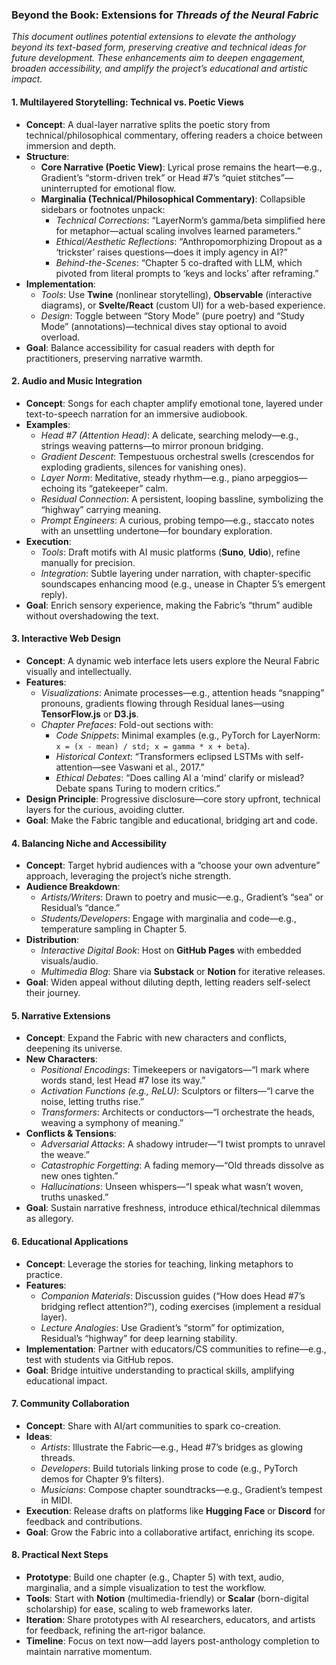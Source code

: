### Beyond the Book: Extensions for *Threads of the Neural Fabric*
*This document outlines potential extensions to elevate the anthology beyond its text-based form, preserving creative and technical ideas for future development. These enhancements aim to deepen engagement, broaden accessibility, and amplify the project’s educational and artistic impact.*

#### 1. Multilayered Storytelling: Technical vs. Poetic Views
- **Concept**: A dual-layer narrative splits the poetic story from technical/philosophical commentary, offering readers a choice between immersion and depth.  
- **Structure**:  
  - **Core Narrative (Poetic View)**: Lyrical prose remains the heart—e.g., Gradient’s “storm-driven trek” or Head #7’s “quiet stitches”—uninterrupted for emotional flow.  
  - **Marginalia (Technical/Philosophical Commentary)**: Collapsible sidebars or footnotes unpack:  
    - *Technical Corrections*: “LayerNorm’s gamma/beta simplified here for metaphor—actual scaling involves learned parameters.”  
    - *Ethical/Aesthetic Reflections*: “Anthropomorphizing Dropout as a ‘trickster’ raises questions—does it imply agency in AI?”  
    - *Behind-the-Scenes*: “Chapter 5 co-drafted with LLM, which pivoted from literal prompts to ‘keys and locks’ after reframing.”  
- **Implementation**:  
  - *Tools*: Use **Twine** (nonlinear storytelling), **Observable** (interactive diagrams), or **Svelte/React** (custom UI) for a web-based experience.  
  - *Design*: Toggle between “Story Mode” (pure poetry) and “Study Mode” (annotations)—technical dives stay optional to avoid overload.  
- **Goal**: Balance accessibility for casual readers with depth for practitioners, preserving narrative warmth.

#### 2. Audio and Music Integration
- **Concept**: Songs for each chapter amplify emotional tone, layered under text-to-speech narration for an immersive audiobook.  
- **Examples**:  
  - *Head #7 (Attention Head)*: A delicate, searching melody—e.g., strings weaving patterns—to mirror pronoun bridging.  
  - *Gradient Descent*: Tempestuous orchestral swells (crescendos for exploding gradients, silences for vanishing ones).  
  - *Layer Norm*: Meditative, steady rhythm—e.g., piano arpeggios—echoing its “gatekeeper” calm.  
  - *Residual Connection*: A persistent, looping bassline, symbolizing the “highway” carrying meaning.  
  - *Prompt Engineers*: A curious, probing tempo—e.g., staccato notes with an unsettling undertone—for boundary exploration.  
- **Execution**:  
  - *Tools*: Draft motifs with AI music platforms (**Suno**, **Udio**), refine manually for precision.  
  - *Integration*: Subtle layering under narration, with chapter-specific soundscapes enhancing mood (e.g., unease in Chapter 5’s emergent reply).  
- **Goal**: Enrich sensory experience, making the Fabric’s “thrum” audible without overshadowing the text.

#### 3. Interactive Web Design
- **Concept**: A dynamic web interface lets users explore the Neural Fabric visually and intellectually.  
- **Features**:  
  - *Visualizations*: Animate processes—e.g., attention heads “snapping” pronouns, gradients flowing through Residual lanes—using **TensorFlow.js** or **D3.js**.  
  - *Chapter Prefaces*: Fold-out sections with:  
    - *Code Snippets*: Minimal examples (e.g., PyTorch for LayerNorm: `x = (x - mean) / std; x = gamma * x + beta`).  
    - *Historical Context*: “Transformers eclipsed LSTMs with self-attention—see Vaswani et al., 2017.”  
    - *Ethical Debates*: “Does calling AI a ‘mind’ clarify or mislead? Debate spans Turing to modern critics.”  
- **Design Principle**: Progressive disclosure—core story upfront, technical layers for the curious, avoiding clutter.  
- **Goal**: Make the Fabric tangible and educational, bridging art and code.

#### 4. Balancing Niche and Accessibility
- **Concept**: Target hybrid audiences with a “choose your own adventure” approach, leveraging the project’s niche strength.  
- **Audience Breakdown**:  
  - *Artists/Writers*: Drawn to poetry and music—e.g., Gradient’s “sea” or Residual’s “dance.”  
  - *Students/Developers*: Engage with marginalia and code—e.g., temperature sampling in Chapter 5.  
- **Distribution**:  
  - *Interactive Digital Book*: Host on **GitHub Pages** with embedded visuals/audio.  
  - *Multimedia Blog*: Share via **Substack** or **Notion** for iterative releases.  
- **Goal**: Widen appeal without diluting depth, letting readers self-select their journey.

#### 5. Narrative Extensions
- **Concept**: Expand the Fabric with new characters and conflicts, deepening its universe.  
- **New Characters**:  
  - *Positional Encodings*: Timekeepers or navigators—“I mark where words stand, lest Head #7 lose its way.”  
  - *Activation Functions (e.g., ReLU)*: Sculptors or filters—“I carve the noise, letting truths rise.”  
  - *Transformers*: Architects or conductors—“I orchestrate the heads, weaving a symphony of meaning.”  
- **Conflicts & Tensions**:  
  - *Adversarial Attacks*: A shadowy intruder—“I twist prompts to unravel the weave.”  
  - *Catastrophic Forgetting*: A fading memory—“Old threads dissolve as new ones tighten.”  
  - *Hallucinations*: Unseen whispers—“I speak what wasn’t woven, truths unasked.”  
- **Goal**: Sustain narrative freshness, introduce ethical/technical dilemmas as allegory.

#### 6. Educational Applications
- **Concept**: Leverage the stories for teaching, linking metaphors to practice.  
- **Features**:  
  - *Companion Materials*: Discussion guides (“How does Head #7’s bridging reflect attention?”), coding exercises (implement a residual layer).  
  - *Lecture Analogies*: Use Gradient’s “storm” for optimization, Residual’s “highway” for deep learning stability.  
- **Implementation**: Partner with educators/CS communities to refine—e.g., test with students via GitHub repos.  
- **Goal**: Bridge intuitive understanding to practical skills, amplifying educational impact.

#### 7. Community Collaboration
- **Concept**: Share with AI/art communities to spark co-creation.  
- **Ideas**:  
  - *Artists*: Illustrate the Fabric—e.g., Head #7’s bridges as glowing threads.  
  - *Developers*: Build tutorials linking prose to code (e.g., PyTorch demos for Chapter 9’s filters).  
  - *Musicians*: Compose chapter soundtracks—e.g., Gradient’s tempest in MIDI.  
- **Execution**: Release drafts on platforms like **Hugging Face** or **Discord** for feedback and contributions.  
- **Goal**: Grow the Fabric into a collaborative artifact, enriching its scope.

#### 8. Practical Next Steps
- **Prototype**: Build one chapter (e.g., Chapter 5) with text, audio, marginalia, and a simple visualization to test the workflow.  
- **Tools**: Start with **Notion** (multimedia-friendly) or **Scalar** (born-digital scholarship) for ease, scaling to web frameworks later.  
- **Iteration**: Share prototypes with AI researchers, educators, and artists for feedback, refining the art-rigor balance.  
- **Timeline**: Focus on text now—add layers post-anthology completion to maintain narrative momentum.  
